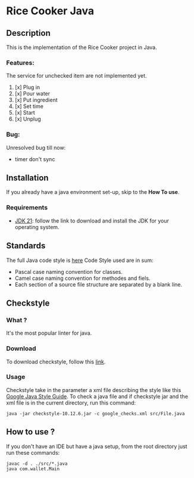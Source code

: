 # Rice Cooker Java

## Description
This is the implementation of the Rice Cooker project in Java.
### Features:
The service for unchecked item are not implemented yet.
1. [x] Plug in
2. [x] Pour water
3. [x] Put ingredient
4. [x] Set time
5. [x] Start
6. [x] Unplug
### Bug:
Unresolved bug till now:
* timer don't sync

## Installation
If you already have a java environment set-up, skip to the **How To use**.
### Requirements
* [JDK 21](https://www.oracle.com/java/technologies/downloads/#java21): follow the link to download and install the JDK for your operating system.

## Standards
The full Java code style is [here](https://google.github.io/styleguide/javaguide.html)
Code Style used are in sum:
* Pascal case naming convention for classes.
* Camel case naming convention for methodes and fiels.
* Each section of a source file structure are separated by a blank line.

## Checkstyle
### What ?
It's the most popular linter for java.  
### Download
To download checkstyle, follow this [link](https://github.com/checkstyle/checkstyle/releases/).
### Usage
Checkstyle take in the parameter a xml file describing the style like this [Google Java Style Guide](https://github.com/checkstyle/checkstyle/blob/master/src/main/resources/google_checks.xml).
To check a java file and if checkstyle jar and the xml file is in the current directory, run this command:
```
java -jar checkstyle-10.12.6.jar -c google_checks.xml src/File.java
```

## How to use ?
If you don't have an IDE but have a java setup, from the root directory just run these commands:
```
javac -d . ./src/*.java 
java com.wallet.Main
```